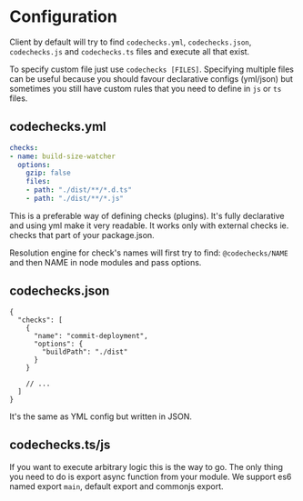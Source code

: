 # Configuration

Client by default will try to find `codechecks.yml`, `codechecks.json`, `codechecks.js` and
`codechecks.ts` files and execute all that exist.

To specify custom file just use `codechecks [FILES]`. Specifying multiple files can be useful
because you should favour declarative configs (yml/json) but sometimes you still have custom rules
that you need to define in `js` or `ts` files.

## codechecks.yml

<!-- prettier-ignore -->
```yml
checks:
- name: build-size-watcher
  options:
    gzip: false
    files:
    - path: "./dist/**/*.d.ts"
    - path: "./dist/**/*.js"
```

This is a preferable way of defining checks (plugins). It's fully declarative and using yml make it
very readable. It works only with external checks ie. checks that part of your package.json.

Resolution engine for check's names will first try to find: `@codechecks/NAME` and then NAME in node
modules and pass options.

## codechecks.json

<!-- prettier-ignore -->
```json5
{
  "checks": [
    {
      "name": "commit-deployment",
      "options": {
        "buildPath": "./dist"
      }
    }

    // ...
  ]
}
```

It's the same as YML config but written in JSON.

## codechecks.ts/js

If you want to execute arbitrary logic this is the way to go. The only thing you need to do is
export async function from your module. We support es6 named export `main`, default export and
commonjs export.
